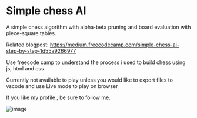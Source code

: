 # Simple chess AI

A simple chess algorithm with alpha-beta pruning and board evaluation with piece-square tables.

Related blogpost: https://medium.freecodecamp.com/simple-chess-ai-step-by-step-1d55a9266977

Use freecode camp to understand the process i used to build chess using js, html and css 

Currently not available to play unless you would like to export files to vscode and use Live mode to play on browser

If you like my profile , be sure to follow me.

![image](https://user-images.githubusercontent.com/81345344/216767058-b4f87c40-6b67-400f-aa37-dc1fc66be128.png)

